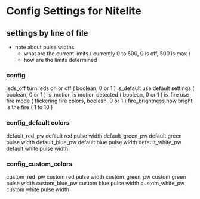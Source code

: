 Config Settings for Nitelite
============================

settings by line of file
------------------------

- note about pulse widths
	- what are the current limits ( currently 0 to 500, 0 is off, 500 is max )
	- how are the limits determined

### config
leds_off			turn leds on or off ( boolean, 0 or 1 )
is_default			use default settings ( boolean, 0 or 1 )
is_motion			is motion detected ( boolean, 0 or 1 )
is_fire				use fire mode ( flickering fire colors, boolean, 0 or 1 )
fire_brightness		how bright is the fire ( 1 to 10 )

### config_default colors
default_red_pw		default red pulse width
default_green_pw	default green pulse width
default_blue_pw		default blue pulse width
default_white_pw	default white pulse width

### config_custom_colors
custom_red_pw		custom red pulse width
custom_green_pw		custom green pulse width
custom_blue_pw		custom blue pulse width
custom_white_pw		custom white pulse width